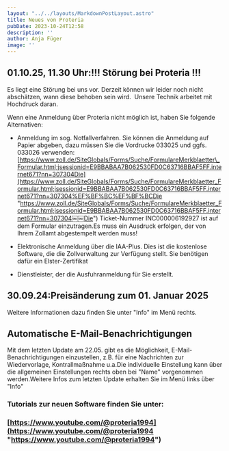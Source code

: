 ```yaml
---
layout: "../../layouts/MarkdownPostLayout.astro"
title: Neues von Proteria 
pubDate: 2023-10-24T12:58
description: ''
author: Anja Füger
image: ''
---
```


## 01.10.25, 11.30 Uhr:!!! Störung bei Proteria !!!

Es liegt eine Störung bei uns vor. Derzeit können wir leider noch nicht abschätzen, wann diese behoben sein wird.  Unsere Technik arbeitet mit Hochdruck daran. 

Wenn eine Anmeldung über Proteria nicht möglich ist, haben Sie folgende Alternativen:

* Anmeldung im sog. Notfallverfahren. Sie können die Anmeldung auf Papier abgeben, dazu müssen Sie die Vordrucke 033025 und ggfs. 033026 verwenden:[https://www.zoll.de/SiteGlobals/Forms/Suche/FormulareMerkblaetter\_Formular.html;jsessionid=E9BBABAA7B062530FD0C63716BBAF5FF.internet671?nn=307304Die](https://www.zoll.de/SiteGlobals/Forms/Suche/FormulareMerkblaetter_Formular.html;jsessionid=E9BBABAA7B062530FD0C63716BBAF5FF.internet671?nn=307304%EF%BF%BC%EF%BF%BCDie "https://www.zoll.de/SiteGlobals/Forms/Suche/FormulareMerkblaetter_Formular.html;jsessionid=E9BBABAA7B062530FD0C63716BBAF5FF.internet671?nn=307304￼￼Die") Ticket-Nummer INC000006192927 ist auf dem Formular einzutragen.Es muss ein Ausdruck erfolgen, der von Ihrem Zollamt abgestempelt werden muss!

* Elektronische Anmeldung über die IAA-Plus. Dies ist die kostenlose Software, die die Zollverwaltung zur Verfügung stellt. Sie benötigen dafür ein Elster-Zertifikat

* Dienstleister, der die Ausfuhranmeldung für Sie erstellt.





## 30.09.24:Preisänderung zum 01. Januar 2025

Weitere Informationen dazu finden Sie unter \"Info\" im Menü rechts.

## Automatische E-Mail-Benachrichtigungen

Mit dem letzten Update am 22.05. gibt es die Möglichkeit, E-Mail-Benachrichtigungen einzustellen, z.B. für eine Nachrichten zur Wiedervorlage, Kontrallmaßnahme u.a.Die individuelle Einstellung kann über die allgemeinen Einstellungen rechts oben bei \"Name\" vorgenommen werden.Weitere Infos zum letzten Update erhalten Sie im Menü links über \"Info\"

#### 

### Tutorials zur neuen Software finden Sie unter:

### [https://www.youtube.com/@proteria1994](https://www.youtube.com/@proteria1994 "https://www.youtube.com/@proteria1994")